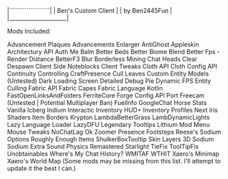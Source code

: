 |`````````````````````|
| Ben's Custom Client |
|   by Ben2445Fun     |
|_____________________|

Mods Included:

Advancement Plaques
Advancements Enlarger
AntiGhost
Appleskin
Architectury API
Auth Me
Balm
Better Beds
Better Biome Blend
Better Fps - Render Distance
BetterF3
Blur
Borderless Mining
Chat Heads
Clear Despawn
Client Side Noteblocks
Client Tweaks
Cloth API
Cloth Config API
Continuity
Controlling
CraftPresence
Cull Leaves
Custom Entity Models (Untested)
Dark Loading Screen
Detailed Debug Pie
Dynamic FPS
Entity Culling
Fabric API
Fabric Capes
Fabric Language Kotlin
FastOpenLinksAndFolders
FerriteCore
Forge Config API Port
Freecam (Untested | Potential Multiplayer Ban)
FuelInfo
GoogleChat
Horse Stats Vanilla
Icberg
Indium
Interactic
Inventory HUD+
Inventory Profiles Next
Iris Shaders
Item Borders
Krypton
LambdaBetterGrass
LambDynamicLights
Lazy Language Loader
LazyDFU
Legendary Tooltips
Lithium
Mod Menu
Mouse Tweaks
NoChatLag
Ok Zoomer
Presence Footsteps
Reese's Sodium Options
Roughly Enough Items
ShulkerBoxTooltip
Skin Layers 3D
Sodium
Sodium Extra
Sound Physics Remastered
Starlight
TieFix
ToolTipFix
Unobtainables
Where's My Chat History?
WMITAF
WTHIT
Xaero's Minimap
Xaero's World Map
(Some mods may be missing from this list. I'll attempt to update it the best I can.)
